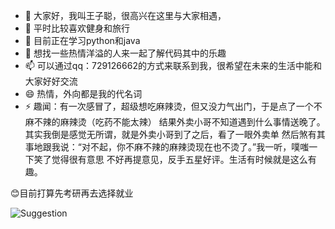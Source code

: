 - 👋 大家好，我叫王子聪，很高兴在这里与大家相遇，
- 👀 平时比较喜欢健身和旅行
- 🌱 目前正在学习python和java
- 💞️ 想找一些热情洋溢的人来一起了解代码其中的乐趣
- 📫 可以通过qq：729126662的方式来联系到我，很希望在未来的生活中能和大家好好交流
- 😄 热情，外向都是我的代名词
- ⚡ 趣闻：有一次感冒了，超级想吃麻辣烫，但又没力气出门，于是点了一个不麻不辣的麻辣烫（吃药不能太辣）
结果外卖小哥不知道遇到什么事情送晚了。其实我倒是感觉无所谓，就是外卖小哥到了之后，看了一眼外卖单
然后煞有其事地跟我说：“对不起，你不麻不辣的麻辣烫现在也不烫了。”我一听，噗嗤一下笑了觉得很有意思
不好再提意见，反手五星好评。生活有时候就是这么有趣。

😊目前打算先考研再去选择就业

![Suggestion](https://github.com/user-attachments/assets/f88f092b-baef-4c74-abaa-e28829d378fe)

